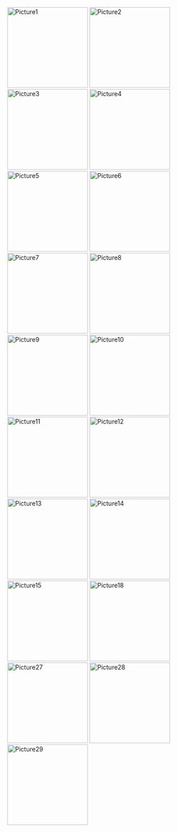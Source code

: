 <img width="184" alt="Picture1" src="https://user-images.githubusercontent.com/105836429/169759881-3f40a1c9-d442-4a63-beec-eaae5ad7f4ab.png">
<img width="184" alt="Picture2" src="https://user-images.githubusercontent.com/105836429/169759890-cb9fce56-f1e3-454a-bba4-553718d0e3f7.png">
<img width="184" alt="Picture3" src="https://user-images.githubusercontent.com/105836429/169759894-63a71fe4-74c4-431a-98a1-fc842fadf9fe.jpg">
<img width="184" alt="Picture4" src="https://user-images.githubusercontent.com/105836429/169759898-50a3cf78-ce1c-42ee-b5de-707a43c2f14e.png">
<img width="184" alt="Picture5" src="https://user-images.githubusercontent.com/105836429/169759900-67a02408-25a1-432f-8f8f-47ea9499a66d.png">
<img width="184" alt="Picture6" src="https://user-images.githubusercontent.com/105836429/169763808-1b2ec097-7e28-4b71-a68b-c98600ed5a0a.png">
<img width="184" alt="Picture7" src="https://user-images.githubusercontent.com/105836429/169763818-ca8338c2-d02e-40b3-bab3-4f8f3bbae764.jpg">
<img width="184" alt="Picture8" src="https://user-images.githubusercontent.com/105836429/169763823-7d033d5e-3a9f-4a6f-b467-a860a19dc5e9.jpg">
<img width="184" alt="Picture9" src="https://user-images.githubusercontent.com/105836429/169764605-f5521dbd-d1c6-4205-b8ed-4cb4552f9a3b.png">
<img width="184" alt="Picture10"src="https://user-images.githubusercontent.com/105836429/169765445-617a9190-3d0e-4d6d-97f0-4a3539e2a326.png">
<img width="184" alt="Picture11"src="https://user-images.githubusercontent.com/105836429/169766759-ef6210e7-6e42-4c80-870e-f46af9d3cd34.png">
<img width="184" alt="Picture12"src="https://user-images.githubusercontent.com/105836429/169766767-81865de8-30e7-48e1-93ed-7e99edc0d314.png">
<img width="184" alt="Picture13"src="https://user-images.githubusercontent.com/105836429/169766773-66abe7d9-420d-4a51-a2e9-acfafea1a8c1.jpg">
<img width="184" alt="Picture14"src="https://user-images.githubusercontent.com/105836429/169766778-ba5e4050-051a-495a-8743-de6170fab1f9.png">
<img width="184" alt="Picture15"src="https://user-images.githubusercontent.com/105836429/169766803-7ec3513b-6897-4381-9d35-bf2fcaffde6d.png">
<img width="184" alt="Picture18" src="https://user-images.githubusercontent.com/105836429/169944781-9a539228-b347-4469-bfd2-255c13773d43.jpg">
<img width="184" alt="Picture27"src="https://user-images.githubusercontent.com/105836429/170210796-56073fd9-e7f7-4f2f-bf49-8315f29faa52.png">
<img width="184" alt="Picture28"src="https://user-images.githubusercontent.com/105836429/170210808-75a23352-83e3-4d77-bd45-ca07042e2f2a.png">
<img width="184" alt="Picture29"src="https://user-images.githubusercontent.com/105836429/170210812-9a578649-f0ec-4926-91e4-fb768314b381.png">
